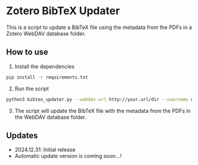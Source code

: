 # Zotero BibTeX Updater

This is a script to update a BibTeX file using the metadata from the PDFs in a Zotero WebDAV database folder.

## How to use
1. Install the dependencies
```bash
pip install -r requirements.txt
```

2. Run the script
```bash
python3 bibtex_updater.py --webdav-url http://your.url/dir --username user_name --password password
```

3. The script will update the BibTeX file with the metadata from the PDFs in the WebDAV database folder.


## Updates
- 2024.12.31: Initial release
- Automatic update version is coming soon...!